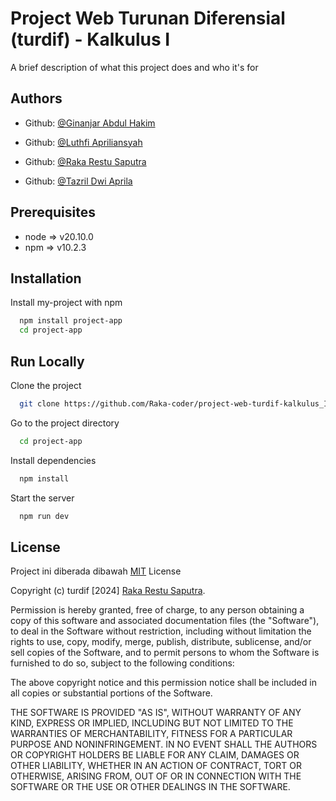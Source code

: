 
# Project Web Turunan Diferensial (turdif) - Kalkulus I

A brief description of what this project does and who it's for


## Authors

- Github: [@Ginanjar Abdul Hakim](https://www.github.com/Maruzensky98)

- Github: [@Luthfi Apriliansyah](https://www.github.com/Luthfi778)

- Github: [@Raka Restu Saputra](https://www.github.com/Raka-coder)

- Github: [@Tazril Dwi Aprila](https://www.github.com/12345678167)

## Prerequisites
- node => v20.10.0
- npm  => v10.2.3

## Installation

Install my-project with npm

```bash
  npm install project-app
  cd project-app
```
    
## Run Locally

Clone the project

```bash
  git clone https://github.com/Raka-coder/project-web-turdif-kalkulus_I.git
```

Go to the project directory

```bash
  cd project-app
```

Install dependencies

```bash
  npm install
```

Start the server

```bash
  npm run dev
```


## License

Project ini diberada dibawah [MIT](https://choosealicense.com/licenses/mit/) License

Copyright (c) turdif [2024] [Raka Restu Saputra](https://www.github.com/Raka-coder).

Permission is hereby granted, free of charge, to any person obtaining a copy
of this software and associated documentation files (the "Software"), to deal
in the Software without restriction, including without limitation the rights
to use, copy, modify, merge, publish, distribute, sublicense, and/or sell
copies of the Software, and to permit persons to whom the Software is
furnished to do so, subject to the following conditions:

The above copyright notice and this permission notice shall be included in all
copies or substantial portions of the Software.

THE SOFTWARE IS PROVIDED "AS IS", WITHOUT WARRANTY OF ANY KIND, EXPRESS OR
IMPLIED, INCLUDING BUT NOT LIMITED TO THE WARRANTIES OF MERCHANTABILITY,
FITNESS FOR A PARTICULAR PURPOSE AND NONINFRINGEMENT. IN NO EVENT SHALL THE
AUTHORS OR COPYRIGHT HOLDERS BE LIABLE FOR ANY CLAIM, DAMAGES OR OTHER
LIABILITY, WHETHER IN AN ACTION OF CONTRACT, TORT OR OTHERWISE, ARISING FROM,
OUT OF OR IN CONNECTION WITH THE SOFTWARE OR THE USE OR OTHER DEALINGS IN THE
SOFTWARE.

